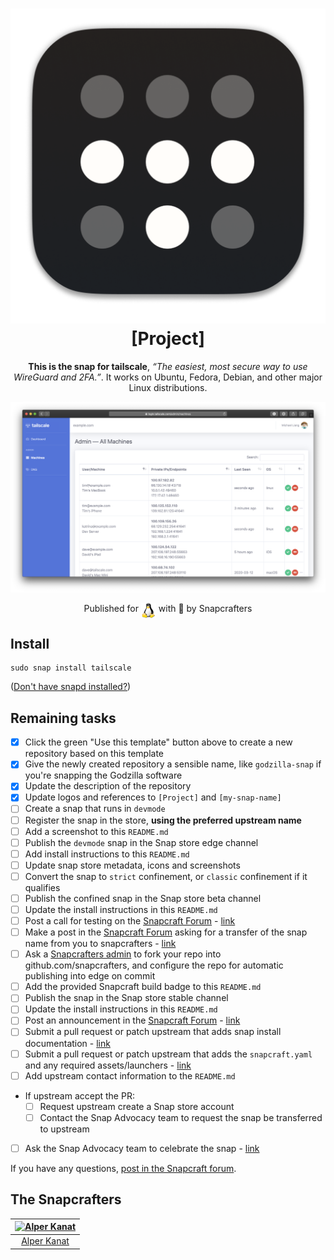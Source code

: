 <h1 align="center">
  <img src="tailscale.png" alt="tailscale">
  <br />
  [Project]
</h1>

<p align="center"><b>This is the snap for tailscale</b>, <i>“The easiest, most secure way to use WireGuard and 2FA.”</i>.
It works on Ubuntu, Fedora, Debian, and other major Linux distributions.</p>

<!-- Uncomment and modify this when you are provided a build status badge
<p align="center">
<a href="https://snapcraft.io/my-snap-name">
  <img alt="enpass" src="https://snapcraft.io/my-snap-name/badge.svg" />
</a>
<a href="https://snapcraft.io/my-snap-name">
  <img alt="enpass" src="https://snapcraft.io/my-snap-name/trending.svg?name=0" />
</a>
</p>
-->

![tailscale](screenshot.png?raw=true "tailscale")

<p align="center">Published for <img src="https://raw.githubusercontent.com/anythingcodes/slack-emoji-for-techies/gh-pages/emoji/tux.png" align="top" width="24" /> with 💝 by Snapcrafters</p>

## Install

    sudo snap install tailscale

<!-- Uncomment and modify this when your snap is available on the store
[![Get it from the Snap Store](https://snapcraft.io/static/images/badges/en/snap-store-white.svg)](https://snapcraft.io/my-snap-name)
-->

([Don't have snapd installed?](https://snapcraft.io/docs/core/install))

## Remaining tasks

  - [x] Click the green "Use this template" button above to create a new repository based on this template
  - [x] Give the newly created repository a sensible name, like `godzilla-snap` if you're snapping the Godzilla software
  - [x] Update the description of the repository
  - [x] Update logos and references to `[Project]` and `[my-snap-name]`
  - [ ] Create a snap that runs in `devmode`
  - [ ] Register the snap in the store, **using the preferred upstream name**
  - [ ] Add a screenshot to this `README.md`
  - [ ] Publish the `devmode` snap in the Snap store edge channel
  - [ ] Add install instructions to this `README.md`
  - [ ] Update snap store metadata, icons and screenshots
  - [ ] Convert the snap to `strict` confinement, or `classic` confinement if it qualifies
  - [ ] Publish the confined snap in the Snap store beta channel
  - [ ] Update the install instructions in this `README.md`
  - [ ] Post a call for testing on the [Snapcraft Forum](https://forum.snapcraft.io) - [link]()
  - [ ] Make a post in the [Snapcraft Forum](https://forum.snapcraft.io) asking for a transfer of the snap name from you to snapcrafters - [link]()
  - [ ] Ask a [Snapcrafters admin](https://github.com/orgs/snapcrafters/people?query=%20role%3Aowner) to fork your repo into github.com/snapcrafters, and configure the repo for automatic publishing into edge on commit
  - [ ] Add the provided Snapcraft build badge to this `README.md`
  - [ ] Publish the snap in the Snap store stable channel
  - [ ] Update the install instructions in this `README.md`
  - [ ] Post an announcement in the [Snapcraft Forum](https://forum.snapcraft.io) - [link]()
  - [ ] Submit a pull request or patch upstream that adds snap install documentation - [link]()
  - [ ] Submit a pull request or patch upstream that adds the `snapcraft.yaml` and any required assets/launchers - [link]()
  - [ ] Add upstream contact information to the `README.md`  
  - If upstream accept the PR:
    - [ ] Request upstream create a Snap store account
    - [ ] Contact the Snap Advocacy team to request the snap be transferred to upstream
  - [ ] Ask the Snap Advocacy team to celebrate the snap - [link]()

If you have any questions, [post in the Snapcraft forum](https://forum.snapcraft.io).

## The Snapcrafters

| [![Alper Kanat](https://gravatar.com/avatar/ef468cdb9947165b09d2afae24d6491c/?s=128)](https://github.com/tunix/) |
| :---: |
| [Alper Kanat](https://github.com/tunix/) |

<!-- Uncomment and modify this when you have upstream contacts
## Upstream

| [![Upstream Name](https://gravatar.com/avatar/bc0bced65e963eb5c3a16cab8b004431?s=128)](https://github.com/upstreamname) |
| :---: |
| [Upstream Name](https://github.com/upstreamname) |
-->
